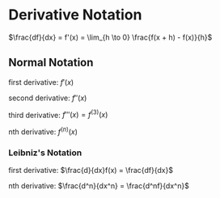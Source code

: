 # Derivative Notation

$\frac{df}{dx} = f'(x) = \lim_{h \to 0} \frac{f(x + h) - f(x)}{h}$

## Normal Notation

first derivative: $f'(x)$

second derivative: $f''(x)$

third derivative: $f'''(x) = f^{(3)}(x)$

nth derivative: $f^{(n)}(x)$

### Leibniz's Notation

first derivative: $\frac{d}{dx}f(x) = \frac{df}{dx}$

nth derivative: $\frac{d^n}{dx^n} = \frac{d^nf}{dx^n}$